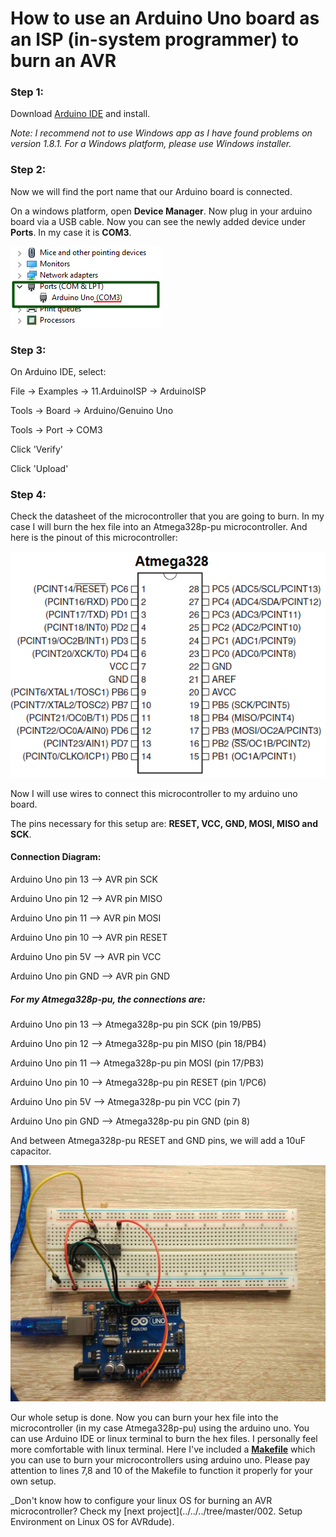 # How to use an Arduino Uno board as an ISP (in-system programmer) to burn an AVR

### Step 1: 
Download [Arduino IDE](https://www.arduino.cc/en/Main/Software) and install.

_Note: I recommend not to use Windows app as I have found problems on version 1.8.1. For a Windows platform, please use Windows installer._

### Step 2:
Now we will find the port name that our Arduino board is connected.

On a windows platform, open __Device Manager__. Now plug in your arduino board via a USB cable. Now you can see the newly added device under __Ports__. In my case it is __COM3__.

![Arduino USB Port](Ports.PNG)

### Step 3:
On Arduino IDE, select:

File -> Examples -> 11.ArduinoISP -> ArduinoISP

Tools -> Board -> Arduino/Genuino Uno

Tools -> Port -> COM3

Click 'Verify'

Click 'Upload'

### Step 4:
Check the datasheet of the microcontroller that you are going to burn. In my case I will burn the hex file into an Atmega328p-pu microcontroller. And here is the pinout of this microcontroller:

![Atmega328p-pu pinouts](Atmega328p-pu.png)

Now I will use wires to connect this microcontroller to my arduino uno board.

The pins necessary for this setup are: __RESET, VCC, GND, MOSI, MISO and SCK__. 

#### Connection Diagram:
Arduino Uno pin 13 --> AVR pin SCK

Arduino Uno pin 12 --> AVR pin MISO

Arduino Uno pin 11 --> AVR pin MOSI

Arduino Uno pin 10 --> AVR pin RESET

Arduino Uno pin 5V --> AVR pin VCC

Arduino Uno pin GND --> AVR pin GND


##### For my Atmega328p-pu, the connections are:

Arduino Uno pin 13 --> Atmega328p-pu pin SCK (pin 19/PB5)

Arduino Uno pin 12 --> Atmega328p-pu pin MISO (pin 18/PB4)

Arduino Uno pin 11 --> Atmega328p-pu pin MOSI (pin 17/PB3)

Arduino Uno pin 10 --> Atmega328p-pu pin RESET (pin 1/PC6)

Arduino Uno pin 5V --> Atmega328p-pu pin VCC (pin 7)

Arduino Uno pin GND --> Atmega328p-pu pin GND (pin 8)

And between Atmega328p-pu RESET and GND pins, we will add a 10uF capacitor.

![Connection from Arduino Uno to Atmega328p-pu](Wiring.jpg)


Our whole setup is done. Now you can burn your hex file into the microcontroller (in my case Atmega328p-pu) using the arduino uno. You can use Arduino IDE or linux terminal to burn the hex files. I personally feel more comfortable with linux terminal. Here I've included a [__Makefile__](Makefile) which you can use to burn your microcontrollers using arduino uno. Please pay attention to lines 7,8 and 10 of the Makefile to function it properly for your own setup.

_Don't know how to configure your linux OS for burning an AVR microcontroller? Check my [next project](../../../tree/master/002. Setup Environment on Linux OS for AVRdude).

